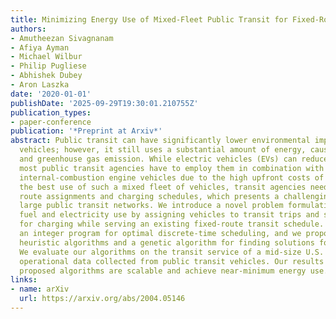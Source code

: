 ```yaml
---
title: Minimizing Energy Use of Mixed-Fleet Public Transit for Fixed-Route Service
authors:
- Amutheezan Sivagnanam
- Afiya Ayman
- Michael Wilbur
- Philip Pugliese
- Abhishek Dubey
- Aron Laszka
date: '2020-01-01'
publishDate: '2025-09-29T19:30:01.210755Z'
publication_types:
- paper-conference
publication: '*Preprint at Arxiv*'
abstract: Public transit can have significantly lower environmental impact than personal
  vehicles; however, it still uses a substantial amount of energy, causing air pollution
  and greenhouse gas emission. While electric vehicles (EVs) can reduce energy use,
  most public transit agencies have to employ them in combination with conventional,
  internal-combustion engine vehicles due to the high upfront costs of EVs. To make
  the best use of such a mixed fleet of vehicles, transit agencies need to optimize
  route assignments and charging schedules, which presents a challenging problem for
  large public transit networks. We introduce a novel problem formulation to minimize
  fuel and electricity use by assigning vehicles to transit trips and scheduling them
  for charging while serving an existing fixed-route transit schedule. We present
  an integer program for optimal discrete-time scheduling, and we propose polynomial-time
  heuristic algorithms and a genetic algorithm for finding solutions for larger networks.
  We evaluate our algorithms on the transit service of a mid-size U.S. city using
  operational data collected from public transit vehicles. Our results show that the
  proposed algorithms are scalable and achieve near-minimum energy use.
links:
- name: arXiv
  url: https://arxiv.org/abs/2004.05146
---
```

